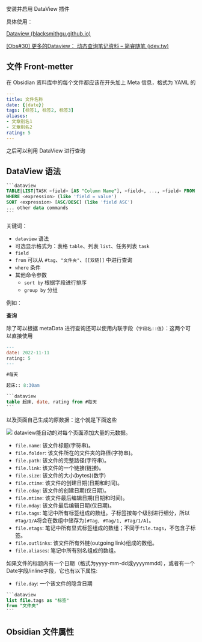 安装并启用 DataView 插件

具体使用：

[Dataview (blacksmithgu.github.io)](https://blacksmithgu.github.io/obsidian-dataview/#/queries)

[[Obs#30] 更多的Dataview： 动态查询笔记资料 – 简睿随笔 (jdev.tw)](http://jdev.tw/blog/6610)

## 文件 Front-metter

在 Obsidian 资料库中的每个文件都应该在开头加上 Meta 信息，格式为 YAML 的

````YAML
---
title: 文件名称
date: {{date}}
tags: [标签1, 标签2, 标签3]
aliases:
- 文章别名1
- 文章别名2
rating: 5
---
````

之后可以利用 DataView 进行查询

## DataView 语法

````sql
```dataview
TABLE|LIST|TASK <field> [AS "Column Name"], <field>, ..., <field> FROM <source> (like #tag or "folder")
WHERE <expression> (like 'field = value')
SORT <expression> [ASC/DESC] (like 'field ASC')
... other data commands
```
````

关键词：
- `dataview` 语法
- 可选显示格式为：表格 `table`、列表 `list`、任务列表 `task`
- `field` 
- `from` 可以从 `#tag`、`"文件夹"`、`[[双链]]` 中进行查询
- `where` 条件
- 其他命令参数
	- `sort by` 根据字段进行排序
	- `group by` 分组

例如：

**查询**

除了可以根据 metaData 进行查询还可以使用内联字段（`字段名::值`）：这两个可以直接使用

````sql
---
date: 2022-11-11
rating: 5
---

#每天

起床:: 8:30am

```dataview
table 起床, date, rating from #每天
```
````

以及页面自己生成的原数据：这个就是下面这些

![](https://cdn.wallleap.cn/img/pic/illustrtion/202211231100529.png)
dataview能自动的对每个页面添加大量的元数据。

-   `file.name`: 该文件标题(字符串)。
-   `file.folder`: 该文件所在的文件夹的路径(字符串)。
-   `file.path`: 该文件的完整路径(字符串)。
-   `file.link`: 该文件的一个链接(链接)。
-   `file.size`: 该文件的大小(bytes)(数字)
-   `file.ctime`: 该文件的创建日期(日期和时间)。
-   `file.cday`: 该文件的创建日期(仅日期)。
-   `file.mtime`: 该文件最后编辑日期(日期和时间)。
-   `file.mday`: 该文件最后编辑日期(仅日期)。
-   `file.tags`: 笔记中所有标签组成的数组。子标签按每个级别进行细分，所以`#Tag/1/A`将会在数组中储存为`[#Tag, #Tag/1, #Tag/1/A]`。
-   `file.etags`: 笔记中所有显式标签组成的数组；不同于`file.tags`，不包含子标签。
-   `file.outlinks`: 该文件所有外链(outgoing link)组成的数组。
-   `file.aliases`: 笔记中所有别名组成的数组。

如果文件的标题内有一个日期（格式为yyyy-mm-dd或yyyymmdd），或者有一个Date字段/inline字段，它也有以下属性:

-   `file.day`: 一个该文件的隐含日期

````sql
```dataview
list file.tags as "标签"
from "文件夹"
```
````

## Obsidian 文件属性


